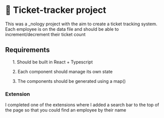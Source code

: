 # 📎 Ticket-tracker project

This was a _nology project with the aim to create a ticket tracking system. 
<br> Each employee is on the data file and should be able to increment/decrement their ticket count 

## Requirements 

<uL>1. Should be built in React + Typescript </uL>
<ul>2. Each component should manage its own state </ul>
<ul>3. The components should be generated using a map()</ul>

### Extension
I completed one of the extensions where I added a search bar to the top of the page so that you could find an employee by their name
